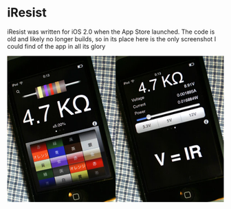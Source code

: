 # iResist

iResist was written for iOS 2.0 when the App Store launched. The code is old and likely no longer builds, so in its place here is the only screenshot I could find of the app in all its glory

![RIP iResist](Assets/iResist.jpeg)
